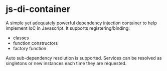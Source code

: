 # js-di-container
A simple yet adequately powerful dependency injection container to help implement IoC in Javascript.
It supports registering/binding:
- classes
- function constructors
- factory function

Auto sub-dependency resolution is supported.
Services can be resolved as singletons or new instances each time they are requested.
